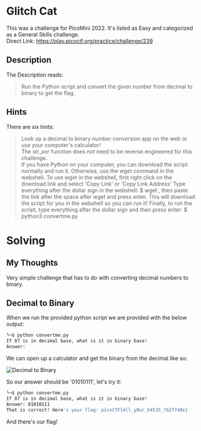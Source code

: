 # Glitch Cat
This was a challenge for PicoMini 2022.  It's listed as Easy and categorized as a General Skills challenge.  
Direct Link: https://play.picoctf.org/practice/challenge/239

## Description
The Description reads:
> Run the Python script and convert the given number from decimal to binary to get the flag.

## Hints
There are six hints:
> Look up a decimal to binary number conversion app on the web or use your computer's calculator!  
> The str_xor function does not need to be reverse engineered for this challenge.  
> If you have Python on your computer, you can download the script normally and run it. Otherwise, use the wget command in the webshell.
> To use wget in the webshell, first right click on the download link and select 'Copy Link' or 'Copy Link Address'
> Type everything after the dollar sign in the webshell: $ wget , then paste the link after the space after wget and press enter. This will download the script for you in the webshell so you can run it!
> Finally, to run the script, type everything after the dollar sign and then press enter: $ python3 convertme.py  

# Solving
## My Thoughts
Very simple challenge that has to do with converting decimal numbers to binary.

## Decimal to Binary
When we run the provided python script we are provided with the below output:

``` bash
└─$ python convertme.py
If 87 is in decimal base, what is it in binary base?
Answer:
```

We can open up a calculator and get the binary from the decimal like so:

![Decimal to Binary](https://github.com/user-attachments/assets/f0454579-b554-48ed-ba90-bfa726c10525)

So our answer should be '01010111', let's try it:

``` bash
└─$ python convertme.py
If 87 is in decimal base, what is it in binary base?
Answer: 01010111
That is correct! Here's your flag: picoCTF{4ll_y0ur_b4535_762f748e}
```

And there's our flag!
